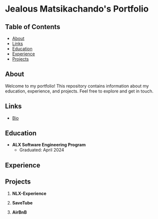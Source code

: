 # Jealous Matsikachando's Portfolio

## Table of Contents

- [About](#about)
- [Links](#links)
- [Education](#education)
- [Experience](#experience)
- [Projects](#projects)

## About

Welcome to my portfolio! This repository contains information about my education, experience, and projects. Feel free to explore and get in touch.

## Links

- [Bio](https://linktr.ee/jealousmatsikachando)


## Education

- **ALX Software Engineering Program**
  - Graduated: April 2024

## Experience


## Projects

1. **NLX-Experience**

2. **SaveTube**

3. **AirBnB**
  
